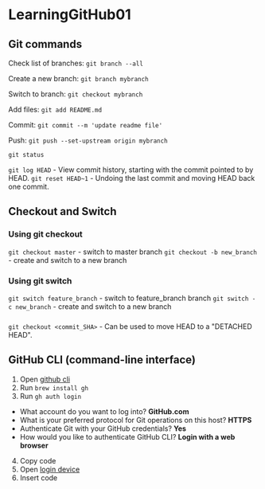 # LearningGitHub01

## Git commands

Check list of branches:
`git branch --all`

Create a new branch:
`git branch mybranch`

Switch to branch:
`git checkout mybranch`

Add files:
`git add README.md`

Commit:
`git commit --m 'update readme file'`

Push:
`git push --set-upstream origin mybranch`

`git status`


`git log HEAD` - View commit history, starting with the commit pointed to by HEAD.
`git reset HEAD~1` - Undoing the last commit and moving HEAD back one commit.


## Checkout and Switch

### Using git checkout
`git checkout master` - switch to master branch
`git checkout -b new_branch` - create and switch to a new branch

### Using git switch
`git switch feature_branch` - switch to feature_branch branch
`git switch -c new_branch` - create and switch to a new branch

### 
`git checkout <commit_SHA>` - Can be used to move HEAD to a "DETACHED HEAD".


## GitHub CLI (command-line interface)

1. Open [github cli](https://cli.github.com/manual/gh)
2. Run `brew install gh`
3. Run `gh auth login`
- What account do you want to log into? **GitHub.com**
- What is your preferred protocol for Git operations on this host? **HTTPS**
- Authenticate Git with your GitHub credentials? **Yes**
- How would you like to authenticate GitHub CLI? **Login with a web browser**
4. Copy code
5. Open [login device](https://github.com/login/device)
6. Insert code
